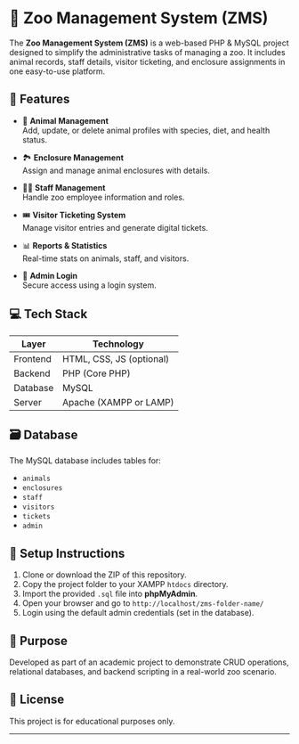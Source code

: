# 🦁 Zoo Management System (ZMS)

The **Zoo Management System (ZMS)** is a web-based PHP & MySQL project designed to simplify the administrative tasks of managing a zoo. It includes animal records, staff details, visitor ticketing, and enclosure assignments in one easy-to-use platform.

## 🔧 Features

- 🐾 **Animal Management**  
  Add, update, or delete animal profiles with species, diet, and health status.

- 🏞 **Enclosure Management**  
  Assign and manage animal enclosures with details.

- 👩‍💼 **Staff Management**  
  Handle zoo employee information and roles.

- 🎟 **Visitor Ticketing System**  
  Manage visitor entries and generate digital tickets.

- 📊 **Reports & Statistics**  
  Real-time stats on animals, staff, and visitors.

- 🔐 **Admin Login**  
  Secure access using a login system.

## 💻 Tech Stack

| Layer      | Technology         |
|------------|--------------------|
| Frontend   | HTML, CSS, JS (optional) |
| Backend    | PHP (Core PHP)     |
| Database   | MySQL              |
| Server     | Apache (XAMPP or LAMP) |

## 🗃️ Database

The MySQL database includes tables for:
- `animals`
- `enclosures`
- `staff`
- `visitors`
- `tickets`
- `admin`

## 🚀 Setup Instructions

1. Clone or download the ZIP of this repository.
2. Copy the project folder to your XAMPP `htdocs` directory.
3. Import the provided `.sql` file into **phpMyAdmin**.
4. Open your browser and go to `http://localhost/zms-folder-name/`
5. Login using the default admin credentials (set in the database).

## 📌 Purpose

Developed as part of an academic project to demonstrate CRUD operations, relational databases, and backend scripting in a real-world zoo scenario.


## 📎 License

This project is for educational purposes only.

---

